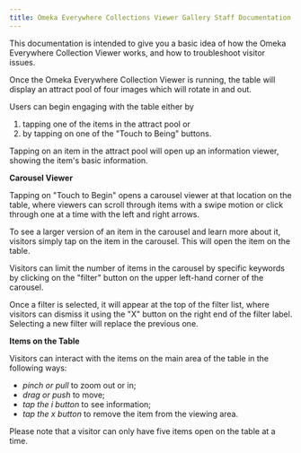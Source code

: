 ```yaml
---
title: Omeka Everywhere Collections Viewer Gallery Staff Documentation
---
```

This documentation is intended to give you a basic idea of how the Omeka Everywhere Collection Viewer works, and how to troubleshoot visitor issues.


Once the Omeka Everywhere Collection Viewer is running, the table will display an attract pool of four images which will rotate in and out. 

Users can begin engaging with the table either by  
1. tapping one of the items in the attract pool or
2. by tapping on one of the "Touch to Being" buttons.

Tapping on an item in the attract pool will open up an information viewer, showing the item's basic information. 

**Carousel Viewer**

Tapping on "Touch to Begin" opens a carousel viewer at that location on the table, where viewers can scroll through items with a swipe motion or click through one at a time with the left and right arrows.  

To see a larger version of an item in the carousel and learn more about it, visitors simply tap on the item in the carousel. This will open the item on the table.

Visitors can limit the number of items in the carousel by specific keywords by clicking on the "filter" button on the upper left-hand corner of the carousel. 

Once a filter is selected, it will appear at the top of the filter list, where visitors can dismiss it using the "X" button on the right end of the filter label. Selecting a new filter will replace the previous one.

**Items on the Table**

Visitors can interact with the items on the main area of the table in the following ways:  
- *pinch or pull* to zoom out or in;
- *drag or push* to move;
- *tap the i button* to see information;
- *tap the x button* to remove the item from the viewing area.

Please note that a visitor can only have five items open on the table at a time. 

